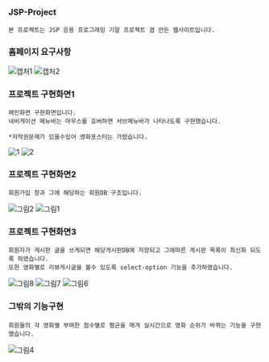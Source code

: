### JSP-Project 
```
본 프로젝트는 JSP 응용 프로그래밍 기말 프로젝트 겸 만든 웹사이트입니다. 
```

### 홈페이지 요구사항
![캡처1](https://user-images.githubusercontent.com/66094508/132645285-2700c2df-f4e6-4c34-82b2-fe0d2d0c5058.PNG)
![캡처2](https://user-images.githubusercontent.com/66094508/132645489-507f10a7-7455-4a14-acd1-cb01438d3dcb.PNG)

### 프로젝트 구현화면1
```
메인화면 구현화면입니다.
네비게이션 메뉴바는 마우스를 호버하면 서브메뉴바가 나타나도록 구현했습니다.

*저작권문제가 있을수있어 영화포스터는 가렸습니다.
```
![1](https://user-images.githubusercontent.com/66094508/132646450-aa43ad15-d9db-4f8b-a04b-b04ec29eed3e.png)
![2](https://user-images.githubusercontent.com/66094508/132646458-e74c0eb8-6a50-402a-99cb-3440bf92250b.png)

### 프로젝트 구현화면2
```
회원가입 창과 그에 해당하는 회원DB 구조입니다.
```
![그림2](https://user-images.githubusercontent.com/66094508/132647077-39b5639d-d471-4b12-8ba8-14033e3f4bc6.png)
![그림1](https://user-images.githubusercontent.com/66094508/132647086-c65f86e0-6c19-4649-894b-46fcef631d0f.png)

### 프로젝트 구현화면3
```
회원자가 게시판 글을 쓰게되면 해당게시판DB에 저장되고 그에따른 게시판 목록이 최신화 되도록 하였습니다.
또한 영화별로 리뷰게시글을 볼수 있도록 select-option 기능을 추가하였습니다.
```
![그림8](https://user-images.githubusercontent.com/66094508/132647508-9acee6cc-06b8-4a68-8f34-f8ccb856d38e.png)
![그림7](https://user-images.githubusercontent.com/66094508/132647547-4d2a2994-6399-43da-b814-b1e18c32f6c1.png)
![그림6](https://user-images.githubusercontent.com/66094508/132647574-72fa52da-2bda-4a3d-b32f-799ff9389a4f.png)

### 그밖의 기능구현
```
회원들의 각 영화별 부여한 점수별로 평균을 매겨 실시간으로 영화 순위가 바뀌는 기능을 구현했습니다.
```
![그림4](https://user-images.githubusercontent.com/66094508/132648089-1d917305-edfe-4705-b5fb-cc7125e9be9b.png)
